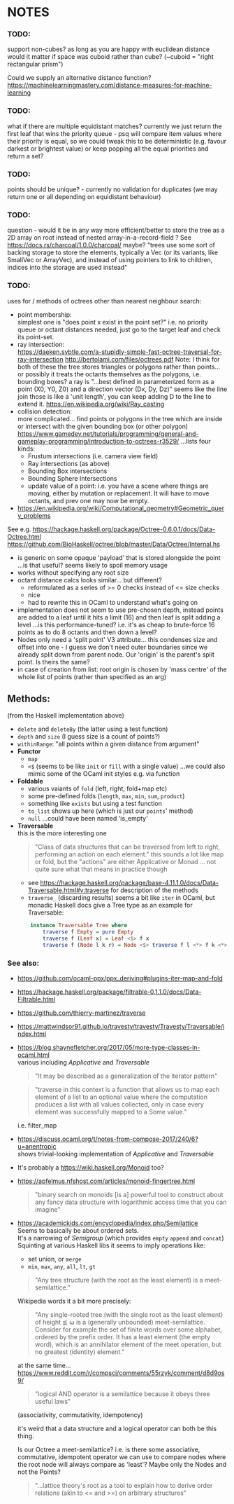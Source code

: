 # NOTES

### TODO:
support non-cubes? as long as you are happy with euclidean
distance would it matter if space was cuboid rather than cube?
(~cuboid = "right rectangular prism")

Could we supply an alternative distance function?
https://machinelearningmastery.com/distance-measures-for-machine-learning

### TODO:
what if there are multiple equidistant matches? currently we just
return the first leaf that wins the priority queue - psq will compare
item values where their priority is equal, so we could tweak this to be
deterministic (e.g. favour darkest or brightest value) or keep popping
all the equal priorities and return a set?

### TODO:
points should be unique? - currently no validation for duplicates
(we may return one or all depending on equidistant behaviour)

### TODO:
question - would it be in any way more efficient/better to store the
tree as a 2D array on root instead of nested array-in-a-record-field ?
See https://docs.rs/charcoal/1.0.0/charcoal/ maybe?
"trees use some sort of backing storage to store the elements, typically a
Vec (or its variants, like SmallVec or ArrayVec), and instead of using
pointers to link to children, indices into the storage are used instead"

### TODO:
uses for / methods of octrees other than nearest neighbour search:
- point membership:  
simplest one is "does point x exist in the point set?" i.e. no
priority queue or octant distances needed, just go to the target leaf and
check its point-set.
- ray intersection:  
https://daeken.svbtle.com/a-stupidly-simple-fast-octree-traversal-for-ray-intersection
http://bertolami.com/files/octrees.pdf
Note: I think for both of these the tree stores triangles or polygons
rather than points... or possibly it treats the octants themselves as
the polygons, i.e. bounding boxes?
a ray is "...best defined in parameterized form as a point (X0, Y0, Z0)
and a direction vector (Dx, Dy, Dz)" seems like the line join those is
like a 'unit length', you can keep adding D to the line to extend it.
https://en.wikipedia.org/wiki/Ray_casting
- collision detection:  
more complicated... find points or polygons in the tree which are inside
or intersect with the given bounding box (or other polygon)
https://www.gamedev.net/tutorials/programming/general-and-gameplay-programming/introduction-to-octrees-r3529/
    ...lists four kinds:
    - Frustum intersections (i.e. camera view field)
    - Ray intersections (as above)
    - Bounding Box intersections
    - Bounding Sphere Intersections
    - update value of a point:
    i.e. you have a scene where things are moving, either by mutation or
    replacement. It will have to move octants, and prev one may now be empty.
- https://en.wikipedia.org/wiki/Computational_geometry#Geometric_query_problems  

See e.g. https://hackage.haskell.org/package/Octree-0.6.0.1/docs/Data-Octree.html
https://github.com/BioHaskell/octree/blob/master/Data/Octree/Internal.hs
- is generic on some opaque 'payload' that is stored alongside the point  
...is that useful? seems likely to spoil memory usage
- works without specifying any root size
- octant distance calcs looks similar... but different?
    - reformulated as a series of >= 0 checks instead of <= size checks
    - nice
    - had to rewrite this in OCaml to understand what's going on
- implementation does not seem to use pre-chosen depth, instead points are added
to a leaf until it hits a limit (16) and then leaf is split adding a level
...is this performance-tuned? i.e. it's as cheap to brute-force 16 points
as to do 8 octants and then down a level?
- Nodes only need a 'split point' V3 attribute... this condenses size and offset
into one - I guess we don't need outer boundaries since we already split down
from parent node. Our 'origin' is the parent's split point. Is theirs the same?
- in case of creation from list: root origin is chosen by 'mass centre' of the
whole list of points (rather than specified as an arg)

## Methods:
(from the Haskell implementation above)
- `delete` and `deleteBy` (the latter using a test function)
- `depth` and `size` (I guess size is a count of points?)
- `withinRange`: "all points within a given distance from argument"
- **Functor**
    - `map`
    - `<$` (seems to be like `init` or `fill` with a single value)
        ...we could also mimic some of the OCaml init styles e.g. via function
- **Foldable**
    - various vaiants of `fold` (left, right, fold+map etc)
    - some pre-defined folds (`length`, `max`, `min`, `sum`, `product`)
    - something like `exists` but using a test function
    - `to_list` shows up here (which is just our `points`' method)
    - `null` ...could have been named 'is_empty'
- **Traversable**  
    this is the more interesting one
    > "Class of data structures that can be traversed from left to right, performing
    > an action on each element."
    this sounds a lot like map or fold, but the "actions" are either Applicative
    or Monad ... not quite sure what that means in practice though
    - see https://hackage.haskell.org/package/base-4.11.1.0/docs/Data-Traversable.html#v:traverse
        for description of the methods
    - `traverse_` (discarding results) seems a bit like `iter` in OCaml, but monadic
    Haskell docs give a Tree type as an example for Traversable:
    ```haskell
        instance Traversable Tree where
            traverse f Empty = pure Empty
            traverse f (Leaf x) = Leaf <$> f x
            traverse f (Node l k r) = Node <$> traverse f l <*> f k <*> traverse f r
    ```

### See also:
- https://github.com/ocaml-ppx/ppx_deriving#plugins-iter-map-and-fold
- https://hackage.haskell.org/package/filtrable-0.1.1.0/docs/Data-Filtrable.html
- https://github.com/thierry-martinez/traverse
- https://mattwindsor91.github.io/travesty/travesty/Travesty/Traversable/index.html
- https://blog.shaynefletcher.org/2017/05/more-type-classes-in-ocaml.html  
    various including *Applicative* and *Traversable*
    
    > "It may be described as a generalization of the iterator pattern"
    
    > "traverse in this context is a function that allows us to map each element of a
    > list to an optional value where the computation produces a list with all values
    > collected, only in case every element was successfully mapped to a Some value."
    
    i.e. filter_map
- https://discuss.ocaml.org/t/notes-from-compose-2017/240/6?u=anentropic  
    shows trivial-looking implementation of *Applicative* and *Traversable*
- It's probably a https://wiki.haskell.org/Monoid too?
- https://apfelmus.nfshost.com/articles/monoid-fingertree.html  
    > "binary search on monoids [is a] powerful tool to construct about any fancy
    > data structure with logarithmic access time that you can imagine"
- https://academickids.com/encyclopedia/index.php/Semilattice  
    Seems to basically be about ordered sets.  
    It's a narrowing of *Semigroup* (which provides `empty` `append` and `concat`)  
    Squinting at various Haskell libs it seems to imply operations like:
    - set union, or `merge`
    - `min`, `max`, `any`, `all`, `lt`, `gt`
    
    > "Any tree structure (with the root as the least element) is a meet-semilattice."

    Wikipedia words it a bit more precisely:

    > "Any single-rooted tree (with the single root as the least element) of height ≦ ⍵
    > is a (generally unbounded) meet-semilattice. Consider for example the set of
    > finite words over some alphabet, ordered by the prefix order. It has a least
    > element (the empty word), which is an annihilator element of the meet operation,
    > but no greatest (identity) element."
    
    at the same time...  
    https://www.reddit.com/r/compsci/comments/55rzyk/comment/d8d9os9/

    > "logical AND operator is a semilattice because it obeys three useful laws"
    
    (associativity, commutativity, idempotency)
    
    it's weird that a data structure and a logical operator can both be this thing.
    
    Is our Octree a meet-semilattice? i.e. is there some associative, commutative,
    idempotent operator we can use to compare nodes where the root node will always
    compare as 'least'?  Maybe only the Nodes and not the Points?
    
    > "...lattice theory's root as a tool to explain how to derive order relations
    >(akin to <= and >=) on arbitrary structures"